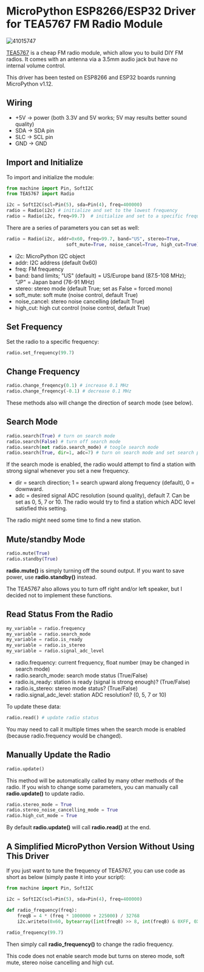 # MicroPython ESP8266/ESP32 Driver for TEA5767 FM Radio Module

![41015747](https://user-images.githubusercontent.com/44191076/64875299-62e6e300-d67f-11e9-92d2-b0bdd43494aa.jpg)

[TEA5767](https://www.sparkfun.com/datasheets/Wireless/General/TEA5767.pdf) is a cheap FM radio module, which allow you to build DIY FM radios. It comes with an antenna via a 3.5mm audio jack but have no internal volume control. 

This driver has been tested on ESP8266 and ESP32 boards running MicroPython v1.12.

## Wiring

* +5V -> power (both 3.3V and 5V works; 5V may results better sound quality)
* SDA -> SDA pin
* SLC -> SCL pin
* GND -> GND

## Import and Initialize

To import and initialize the module:

```python
from machine import Pin, SoftI2C
from TEA5767 import Radio

i2c = SoftI2C(scl=Pin(5), sda=Pin(4), freq=400000)
radio = Radio(i2c) # initialize and set to the lowest frequency
radio = Radio(i2c, freq=99.7)  # initialize and set to a specific frequency
```

There are a series of parameters you can set as well:

```python
radio = Radio(i2c, addr=0x60, freq=99.7, band="US", stereo=True,
                      soft_mute=True, noise_cancel=True, high_cut=True)
```

* i2c: MicroPython I2C object
* addr: I2C address (default 0x60)
* freq: FM frequency
* band: band limits; "US" (default) = US/Europe band (87.5-108 MHz); "JP" = Japan band (76-91 MHz)
* stereo: stereo mode (default True; set as False = forced mono)
* soft_mute: soft mute (noise control, default True)
* noise_cancel: stereo noise cancelling (default True)
* high_cut: high cut control (noise control, default True)

## Set Frequency

Set the radio to a specific frequency:

```python
radio.set_frequency(99.7)
```

## Change Frequency

```python
radio.change_freqency(0.1) # increase 0.1 MHz
radio.change_freqency(-0.1) # decrease 0.1 MHz
```

These methods also will change the direction of search mode (see below).

## Search Mode

```python
radio.search(True) # turn on search mode
radio.search(False) # turn off search mode
radio.search(not radio.search_mode) # toogle search mode
radio.search(True, dir=1, adc=7) # turn on search mode and set search parameters
```

If the search mode is enabled, the radio would attempt to find a station with strong signal whenever you set a new frequency.

* dir = search direction; 1 = search upward along frequency (default), 0 = downward.
* adc = desired signal ADC resolution (sound quality), default 7. Can be set as 0, 5, 7 or 10. The radio would try to find a station which ADC level satisfied this setting.

The radio might need some time to find a new station.

## Mute/standby Mode

```python
radio.mute(True)
radio.standby(True)
```

<b>radio.mute()</b> is simply turning off the sound output. If you want to save power, use <b>radio.standby()</b> instead.

The TEA5767 also allows you to turn off right and/or left speaker, but I decided not to implement these functions.

## Read Status From the Radio

```python
my_variable = radio.frequency
my_variable = radio.search_mode
my_variable = radio.is_ready
my_variable = radio.is_stereo
my_variable = radio.signal_adc_level
```

* radio.frequency: current frequency, float number (may be changed in search mode)
* radio.search_mode: search mode status (True/False)
* radio.is_ready: station is ready (signal is strong enough)? (True/False)
* radio.is_stereo: stereo mode status? (True/False)
* radio.signal_adc_level: station ADC resolution? (0, 5, 7 or 10)

To update these data:

```python
radio.read() # update radio status
```

You may need to call it multiple times when the search mode is enabled (because radio.frequency would be changed).

## Manually Update the Radio

```python
radio.update()
```

This method will be automatically called by many other methods of the radio. If you wish to change some parameters, you can manually call <b>radio.update()</b> to update radio.

```python
radio.stereo_mode = True
radio.stereo_noise_cancelling_mode = True
radio.high_cut_mode = True
```

By default <b>radio.update()</b> will call <b>radio.read()</b> at the end.

## A Simplified MicroPython Version Without Using This Driver

If you just want to tune the frequency of TEA5767, you can use code as short as below (simply paste it into your script):

```python
from machine import Pin, SoftI2C

i2c = SoftI2C(scl=Pin(5), sda=Pin(4), freq=400000)

def radio_frequency(freq):
    freqB = 4 * (freq * 1000000 + 225000) / 32768
    i2c.writeto(0x60, bytearray([int(freqB) >> 8, int(freqB) & 0XFF, 0X90, 0X1E, 0X00]))
    
radio_frequency(99.7)
```

Then simply call <b>radio_frequency()</b> to change the radio frequency.

This code does not enable search mode but turns on stereo mode, soft mute, stereo noise cancelling and high cut.
